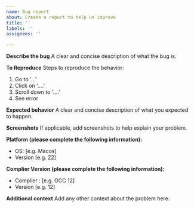 ```yaml
---
name: Bug report
about: Create a report to help us improve
title: ''
labels: ''
assignees: ''

---
```


**Describe the bug**
A clear and concise description of what the bug is.

**To Reproduce**
Steps to reproduce the behavior:
1. Go to '...'
2. Click on '....'
3. Scroll down to '....'
4. See error

**Expected behavior**
A clear and concise description of what you expected to happen.

**Screenshots**
If applicable, add screenshots to help explain your problem.

**Platform (please complete the following information):**
 - OS: [e.g. Macos]
 - Version [e.g. 22]

**Complier Version (please complete the following information):**
 - Complier : [e.g. GCC 12]
 - Version [e.g. 12]

**Additional context**
Add any other context about the problem here.
